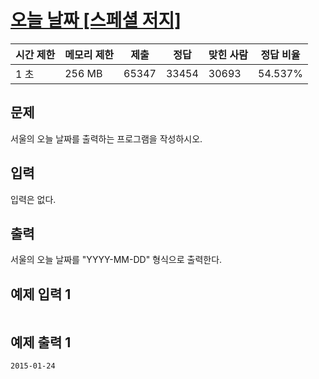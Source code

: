 # [오늘 날짜 [스페셜 저지]](https://www.acmicpc.net/problem/10699)

| 시간 제한 | 메모리 제한 | 제출 | 정답 | 맞힌 사람 | 정답 비율 |
| --- | --- | --- | --- | --- | --- |
| 1 초 | 256 MB | 65347 | 33454 | 30693 | 54.537% |

## 문제

서울의 오늘 날짜를 출력하는 프로그램을 작성하시오.

## 입력

입력은 없다.

## 출력

서울의 오늘 날짜를 "YYYY-MM-DD" 형식으로 출력한다.

## 예제 입력 1

```

```

## 예제 출력 1

```
2015-01-24
```
